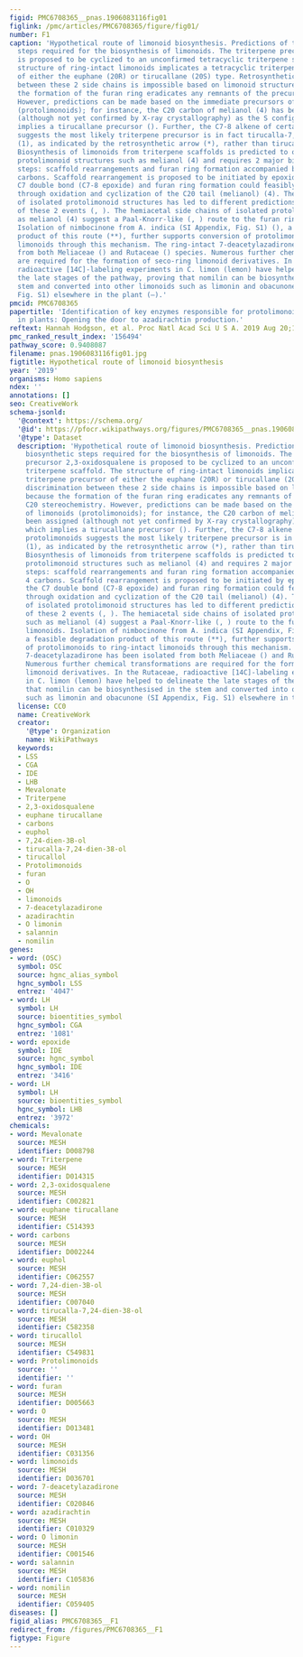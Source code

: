 ```yaml
---
figid: PMC6708365__pnas.1906083116fig01
figlink: /pmc/articles/PMC6708365/figure/fig01/
number: F1
caption: 'Hypothetical route of limonoid biosynthesis. Predictions of the major biosynthetic
  steps required for the biosynthesis of limonoids. The triterpene precursor 2,3-oxidosqualene
  is proposed to be cyclized to an unconfirmed tetracyclic triterpene scaffold. The
  structure of ring-intact limonoids implicates a tetracyclic triterpene precursor
  of either the euphane (20R) or tirucallane (20S) type. Retrosynthetic discrimination
  between these 2 side chains is impossible based on limonoid structures, because
  the formation of the furan ring eradicates any remnants of the precursor’s C20 stereochemistry.
  However, predictions can be made based on the immediate precursors of limonoids
  (protolimonoids); for instance, the C20 carbon of melianol (4) has been assigned
  (although not yet confirmed by X-ray crystallography) as the S configuration which
  implies a tirucallane precursor (). Further, the C7-8 alkene of certain protolimonoids
  suggests the most likely triterpene precursor is in fact tirucalla-7,24-dien-3β-ol
  (1), as indicated by the retrosynthetic arrow (*), rather than tirucallol itself.
  Biosynthesis of limonoids from triterpene scaffolds is predicted to occur through
  protolimonoid structures such as melianol (4) and requires 2 major biosynthetic
  steps: scaffold rearrangements and furan ring formation accompanied by loss of 4
  carbons. Scaffold rearrangement is proposed to be initiated by epoxidation of the
  C7 double bond (C7-8 epoxide) and furan ring formation could feasibly be initiated
  through oxidation and cyclization of the C20 tail (melianol) (4). The diversity
  of isolated protolimonoid structures has led to different predictions of the order
  of these 2 events (, ). The hemiacetal side chains of isolated protolimonoids such
  as melianol (4) suggest a Paal-Knorr-like (, ) route to the furan ring of limonoids.
  Isolation of nimbocinone from A. indica (SI Appendix, Fig. S1) (), a feasible degradation
  product of this route (**), further supports conversion of protolimonoids to ring-intact
  limonoids through this mechanism. The ring-intact 7-deacetylazadirone has been isolated
  from both Meliaceae () and Rutaceae () species. Numerous further chemical transformations
  are required for the formation of seco-ring limonoid derivatives. In the Rutaceae,
  radioactive [14C]-labeling experiments in C. limon (lemon) have helped to delineate
  the late stages of the pathway, proving that nomilin can be biosynthesised in the
  stem and converted into other limonoids such as limonin and obacunone (SI Appendix,
  Fig. S1) elsewhere in the plant (–).'
pmcid: PMC6708365
papertitle: 'Identification of key enzymes responsible for protolimonoid biosynthesis
  in plants: Opening the door to azadirachtin production.'
reftext: Hannah Hodgson, et al. Proc Natl Acad Sci U S A. 2019 Aug 20;116(34):17096-17104.
pmc_ranked_result_index: '156494'
pathway_score: 0.9408087
filename: pnas.1906083116fig01.jpg
figtitle: Hypothetical route of limonoid biosynthesis
year: '2019'
organisms: Homo sapiens
ndex: ''
annotations: []
seo: CreativeWork
schema-jsonld:
  '@context': https://schema.org/
  '@id': https://pfocr.wikipathways.org/figures/PMC6708365__pnas.1906083116fig01.html
  '@type': Dataset
  description: 'Hypothetical route of limonoid biosynthesis. Predictions of the major
    biosynthetic steps required for the biosynthesis of limonoids. The triterpene
    precursor 2,3-oxidosqualene is proposed to be cyclized to an unconfirmed tetracyclic
    triterpene scaffold. The structure of ring-intact limonoids implicates a tetracyclic
    triterpene precursor of either the euphane (20R) or tirucallane (20S) type. Retrosynthetic
    discrimination between these 2 side chains is impossible based on limonoid structures,
    because the formation of the furan ring eradicates any remnants of the precursor’s
    C20 stereochemistry. However, predictions can be made based on the immediate precursors
    of limonoids (protolimonoids); for instance, the C20 carbon of melianol (4) has
    been assigned (although not yet confirmed by X-ray crystallography) as the S configuration
    which implies a tirucallane precursor (). Further, the C7-8 alkene of certain
    protolimonoids suggests the most likely triterpene precursor is in fact tirucalla-7,24-dien-3β-ol
    (1), as indicated by the retrosynthetic arrow (*), rather than tirucallol itself.
    Biosynthesis of limonoids from triterpene scaffolds is predicted to occur through
    protolimonoid structures such as melianol (4) and requires 2 major biosynthetic
    steps: scaffold rearrangements and furan ring formation accompanied by loss of
    4 carbons. Scaffold rearrangement is proposed to be initiated by epoxidation of
    the C7 double bond (C7-8 epoxide) and furan ring formation could feasibly be initiated
    through oxidation and cyclization of the C20 tail (melianol) (4). The diversity
    of isolated protolimonoid structures has led to different predictions of the order
    of these 2 events (, ). The hemiacetal side chains of isolated protolimonoids
    such as melianol (4) suggest a Paal-Knorr-like (, ) route to the furan ring of
    limonoids. Isolation of nimbocinone from A. indica (SI Appendix, Fig. S1) (),
    a feasible degradation product of this route (**), further supports conversion
    of protolimonoids to ring-intact limonoids through this mechanism. The ring-intact
    7-deacetylazadirone has been isolated from both Meliaceae () and Rutaceae () species.
    Numerous further chemical transformations are required for the formation of seco-ring
    limonoid derivatives. In the Rutaceae, radioactive [14C]-labeling experiments
    in C. limon (lemon) have helped to delineate the late stages of the pathway, proving
    that nomilin can be biosynthesised in the stem and converted into other limonoids
    such as limonin and obacunone (SI Appendix, Fig. S1) elsewhere in the plant (–).'
  license: CC0
  name: CreativeWork
  creator:
    '@type': Organization
    name: WikiPathways
  keywords:
  - LSS
  - CGA
  - IDE
  - LHB
  - Mevalonate
  - Triterpene
  - 2,3-oxidosqualene
  - euphane tirucallane
  - carbons
  - euphol
  - 7,24-dien-3B-ol
  - tirucalla-7,24-dien-38-ol
  - tirucallol
  - Protolimonoids
  - furan
  - O
  - OH
  - limonoids
  - 7-deacetylazadirone
  - azadirachtin
  - O limonin
  - salannin
  - nomilin
genes:
- word: (OSC)
  symbol: OSC
  source: hgnc_alias_symbol
  hgnc_symbol: LSS
  entrez: '4047'
- word: LH
  symbol: LH
  source: bioentities_symbol
  hgnc_symbol: CGA
  entrez: '1081'
- word: ерохide
  symbol: IDE
  source: hgnc_symbol
  hgnc_symbol: IDE
  entrez: '3416'
- word: LH
  symbol: LH
  source: bioentities_symbol
  hgnc_symbol: LHB
  entrez: '3972'
chemicals:
- word: Mevalonate
  source: MESH
  identifier: D008798
- word: Triterpene
  source: MESH
  identifier: D014315
- word: 2,3-oxidosqualene
  source: MESH
  identifier: C002821
- word: euphane tirucallane
  source: MESH
  identifier: C514393
- word: carbons
  source: MESH
  identifier: D002244
- word: euphol
  source: MESH
  identifier: C062557
- word: 7,24-dien-3B-ol
  source: MESH
  identifier: C007040
- word: tirucalla-7,24-dien-38-ol
  source: MESH
  identifier: C582358
- word: tirucallol
  source: MESH
  identifier: C549831
- word: Protolimonoids
  source: ''
  identifier: ''
- word: furan
  source: MESH
  identifier: D005663
- word: O
  source: MESH
  identifier: D013481
- word: OH
  source: MESH
  identifier: C031356
- word: limonoids
  source: MESH
  identifier: D036701
- word: 7-deacetylazadirone
  source: MESH
  identifier: C020846
- word: azadirachtin
  source: MESH
  identifier: C010329
- word: O limonin
  source: MESH
  identifier: C001546
- word: salannin
  source: MESH
  identifier: C105836
- word: nomilin
  source: MESH
  identifier: C059405
diseases: []
figid_alias: PMC6708365__F1
redirect_from: /figures/PMC6708365__F1
figtype: Figure
---
```

